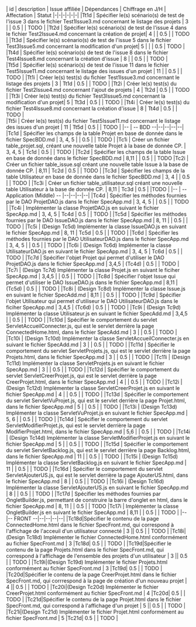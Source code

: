 | id | description | Issue affiliée | Dépendances | Chiffrage en J/H | Affectation | Statut
|-|-|-|-|-|-|
|Tt1d | Spécifier le(s) scénario(s) de test de l'issue 3 dans le fichier Test1Issue3.md concernant le listage des projets | 3 |  | 0.5 | | TODO  |
|Tt2d | Spécifier le(s) scénario(s) de test de l'issue 4 dans le fichier Test2Issue4.md concernant la création de projet| 4 |  | 0.5 | | TODO  |
|Tt3d | Spécifier le(s) scénario(s) de test de l'issue 5 dans le fichier Test3Issue5.md concernant la modification d'un projet| 5 |  | | 0.5 | TODO |
|Tt4d | Spécifier le(s) scénario(s) de test de l'issue 8 dans le fichier Test4Issue8.md concernant la création d'issue | 8 |  | 0.5 | | TODO  |  
|Tt5d | Spécifier le(s) scénario(s) de test de l'issue 11 dans le fichier Test5Issue11.md concernant le listage des issues d'un projet | 11 |  | 0.5 | | TODO  |
|Tt1i | Créer le(s) test(s) du fichier Test1Issue3.md concernant le listage des projets | 3 | Tt1d | 0.5 | | TODO  |
|Tt2i | Créer le(s) test(s) du fichier Test2Issue4.md concernant l'ajout de projets | 4 | Tt2d | 0.5 | | TODO  |
|Tt3i | Créer le(s) test(s) du fichier Test3Issue5.md concernant la modification d'un projet| 5 | Tt3d | 0.5 | |  TODO |
|Tt4i | Créer le(s) test(s) du fichier Test4Issue8.md concernant la création d'issue | 8 | Tt4d | 0.5 | | TODO  |  
|Tt5i | Créer le(s) test(s) du fichier Test5Issue11.md concernant le listage des issues d'un projet | 11 | Tt5d | 0.5 | | TODO  |
|-- | -- BDD --|--|--|--|--|
|Tc1d | Spécifier les champs de la table Projet en base de donnée dans le fichier SpecBDD.md | 3, 4, 5 |  | 0.5 | | TODO |
|Tc1i | Créer un fichier table_projet.sql, créant une nouvelle table Projet à la base de donnée CP. | 3, 4, 5 | Tc1d | 0.5 | | TODO |
|Tc2d | Spécifier les champs de la table Issue en base de donnée dans le fichier SpecBDD.md | 8,11 |  | 0.5 | | TODO
|Tc2i | Créer un fichier table_issue.sql créant une nouvelle table Issue à la base de donnée CP.  | 8,11 | Tc2d | 0.5 | | TODO |
|Tc3d | Spécifier les champs de la table Utilisateur en base de donnée dans le fichier SpecBDD.md | 3, 4 |  | 0.5 | | TODO |
|Tc3i | Créer un fichier table_utilisateur.sql créant une nouvelle table Utilisateur à la base de donnée CP.  | 8,11 | Tc3d | 0.5 | |TODO |
|-- | -- Application (Middle) -- |--|--|--|--|
|Tc4d | Spécifier les méthodes fournies par le DAO ProjetDAO.js dans le fichier SpecApp.md | 3, 4, 5 | | 0.5 | | TODO |
|Tc4i | Implémenter la classe ProjetDAO.js en suivant le fichier SpecApp.md | 3, 4, 5 | Tc4d | 0.5 | | TODO |
|Tc5d | Spécifier les méthodes fournies par le DAO IssueDAO.js dans le fichier SpecApp.md | 8, 11 | | 0.5 | | TODO |
|Tc5i | (Design Tc5d) Implémenter la classe IssueDAO.js en suivant le fichier SpecApp.md | 8, 11 | Tc5d | 0.5 | | TODO |
|Tc6d | Spécifier les méthodes fournies par le DAO UtilisateurDAO.js dans le fichier SpecApp.md | 3, 4, 5 | | 0.5 | | TODO |
|Tc6i | (Design Tc6d) Implémenter la classe UtilisateurDAO.js en suivant le fichier SpecApp.md | 3, 4, 5 | Tc6d | 0.5 | | TODO |
|Tc7d | Spécifier l'objet Projet qui permet d'utiliser le DAO ProjetDAO.js dans le fichier SpecApp.md  | 3,4,5 | (Tc4d) | 0.5 | | TODO |
|Tc7i | (Design Tc7d) Implémenter la classe Projet.js en suivant le ficiher SpecApp.md | 3,4,5 | | 0.5 | | TODO |
|Tc8d | Spécifier l'objet Issue qui permet d'utiliser le DAO IssueDAO.js dans le fichier SpecApp.md  | 8,11 | (Tc5d) | 0.5 | | TODO |
|Tc8i | (Design Tc8d) Implémenter la classe Issue.js en suivant le fichier SpecAdd.md | 8,11 | | 0.5 | | TODO |
|Tc9d | Spécifier l'objet Utilisateur qui permet d'utiliseur le DAO UtilisateurDAO.js dans le ficiher SpecApp.md | 3,4,5 | (Tc6d) | 0.5 | | TODO |
|Tc9i | (Design Tc9d) Implémenter la classe Utilisateur.js en suivant le fichier SpecAdd.md | 3,4,5 | | 0.5 | | TODO |
|Tc10d | Spécifier le comportement du servlet ServletAccueilConnecter.js, qui est le servlet derrière la page ConnectedHome.html, dans le fichier SpecAdd.md | 3 | | 0.5 | | TODO |
|Tc10i | (Design Tc10d) Implémenter la classe ServletAccueilConnecter.js en suivant le fichier SpecAdd.md | 3 | | 0.5 | | TODO |
|Tc11d | Spécifier le comportement du servlet ServletProjets.js, qui est le servlet derrière la page Projets.html, dans le fichier SpecApp.md | 3 | | 0.5 | | TODO |
|Tc11i | (Design Tc11d) Implémenter la classe ServletProjets.js en suivant le fichier SpecApp.md | 3 | | 0.5 | | TODO |
|Tc12d | Spécifier le comportement du servlet ServletCreerProjet.js, qui est le servlet derrière la page CreerProjet.html, dans le fichier SpecApp.md | 4 | | 0.5 | | TODO |
|Tc12i | (Design Tc12d) Implémenter la classe ServletCreerProjet.js en suivant le fichier SpecApp.md | 4 | | 0.5 | | TODO  |
|Tc13d | Spécifier le comportement du servlet ServletVuProjet.js, qui est le servlet derrière la page Projet.html, dans le fichier SpecApp.md | 5 | | 0.5 | | TODO |
|Tc13i | (Design Tc13d) Implémenter la classe ServletVuProjet.js en suivant le fichier SpecApp.md | 5, 6 | | 0.5 | | TODO |
|Tc14d | Spécifier le comportement du servlet ServletModifierProjet.js, qui est le servlet derrière la page ModifierProjet.html, dans le fichier SpecApp.md | 5,6 | | 0.5 | | TODO |
|Tc14i | (Design Tc14d) Implémenter la classe ServletModifierProjet.js en suivant le fichier SpecApp.md | 5 | | 0.5 | | TODO |
|Tc15d | Spécifier le comportement du servlet ServletBacklog.js, qui est le servlet derrière la page Backlog.html, dans le fichier SpecApp.md | 11 | | 0.5 | | TODO |
|Tc15i | (Design Tc15d) Implémenter la classe ServletBacklog.js en suivant le fichier SpecApp.md | 11 | | 0.5 | | TODO |
|Tc16d | Spécifier le comportement du servlet ServletAjouterUS.js, qui est le servlet derrière la page AjouterUS.html, dans le fichier SpecApp.md | 8 | | 0.5 | | TODO |
|Tc16i | (Design Tc16d) Implémenter la classe ServletAjouterUS.js en suivant le fichier SpecApp.md | 8 | | 0.5 | | TODO |
|Tc17d | Spécifier les méthodes fournies par OngletBuilder.js, permettant de construire la barre d'onglet en html, dans le fichier SpecApp.md | 8, 11 | | 0.5 | | TODO
|Tc17i | Implémenter la classe OngletBuilder.js en suivant le fichier SpecApp.md | 8,11 | | 0.5 | | TODO |
|--|-- FRONT --|--|--|--|--|
|Tc18d|Spécifier le contenu de la page ConnectedHome.html dans le fichier SpecFront.md, qui correspond à l'affichage de l'acceuil d'un utilisateur connecté | 3 || 0.5 | | TODO |
|Tc18i|(Design Tc18d) Implémenter le fichier ConnectedHome.html conformément au fichier SpecFront.md | 3 |Tc18d| 0.5 | | TODO |
|Tc19d|Spécifier le contenu de la page Projets.html dans le fichier SpecFront.md, qui correspond à l'affichage de l'ensemble des projets d'un utilisateur | 3 || 0.5 | | TODO |
|Tc19i|(Design Tc19d) Implémenter le fichier Projets.html conformément au fichier SpecFront.md | 3 |Tc19d| 0.5 | | TODO |
|Tc20d|Spécifier le contenu de la page CreerProjet.html dans le fichier SpecFront.md, qui corrrespond à la page de création d'un nouveau projet | 4 || 0.5 | | TODO |
|Tc20i|(Design Tc20d) Implémenter le fichier CreerProjet.html conformément au fichier SpecFront.md | 4 |Tc20d| 0.5 | | TODO |
|Tc21d|Spécifier le contenu de la page Projet.html dans le fichier SpecFront.md, qui correspond à l'affichage d'un projet | 5 || 0.5 | | TODO |
|Tc21i|(Design Tc21d) Implémenter le fichier Projet.html conformément au fichier SpecFront.md | 5 |Tc21d| 0.5 | | TODO |
